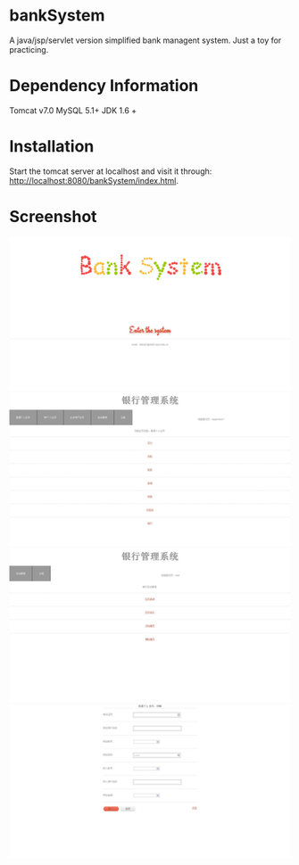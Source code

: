 bankSystem
==========

A java/jsp/servlet version simplified bank managent system. Just a toy for practicing.


Dependency Information
======================

Tomcat v7.0
MySQL 5.1+
JDK 1.6 +

Installation
============
Start the tomcat server at localhost and visit it through: <http://localhost:8080/bankSystem/index.html>.

Screenshot
==========
![image](./screenshot/Figure1.jpg)
![image](./screenshot/Figure2.jpg)
![image](./screenshot/Figure3.jpg)
![image](./screenshot/Figure4.jpg)